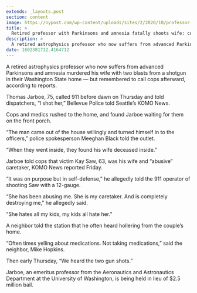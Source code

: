 ```yaml
--- 
extends: _layouts.post 
section: content 
image: https://nypost.com/wp-content/uploads/sites/2/2020/10/professor-thomas-jarboe.jpg?quality=90&strip=all&w=1200 
title: > 
  Retired professor with Parkinsons and amnesia fatally shoots wife: cops 
description: > 
  A retired astrophysics professor who now suffers from advanced Parkinsons and amnesia murdered his wife with two blasts from a shotgun in their Washington State home — but remembered to call cops afterward, according to reports.Thomas Jarboe, 75, called 911 before dawn on Thursday and told dispatchers, “I shot her,” Bellevue Police told Seattle’s KOMO News.Cops and medics rushed to the home, and found Jarboe waiting for them on the front porch.“When they went inside, they found his wife deceased inside.”Jarboe told cops that victim Kay Saw, 63, was his wife and “abusive” caretaker, KOMO News reported Friday.“She hates all my kids, my kids all hate her.”A neighbor told the station that he often heard hollering from the couple’s home. 
date: 1602381712.4164712 
--- 
```

A retired astrophysics professor who now suffers from advanced Parkinsons and amnesia murdered his wife with two blasts from a shotgun in their Washington State home — but remembered to call cops afterward, according to reports.

Thomas Jarboe, 75, called 911 before dawn on Thursday and told dispatchers, “I shot her,” Bellevue Police told Seattle’s KOMO News.

Cops and medics rushed to the home, and found Jarboe waiting for them on the front porch.

“The man came out of the house willingly and turned himself in to the officers,” police spokesperson Meeghan Black told the outlet.

“When they went inside, they found his wife deceased inside.”

Jarboe told cops that victim Kay Saw, 63, was his wife and “abusive” caretaker, KOMO News reported Friday.

“It was on purpose but in self-defense,” he allegedly told the 911 operator of shooting Saw with a 12-gauge.

“She has been abusing me. She is my caretaker. And is completely destroying me,” he allegedly said.

“She hates all my kids, my kids all hate her.”

A neighbor told the station that he often heard hollering from the couple’s home.

“Often times yelling about medications. Not taking medications,” said the neighbor, Mike Hopkins.

Then early Thursday, “We heard the two gun shots.”

Jarboe, an emeritus professor from the Aeronautics and Astronautics Department at the University of Washington, is being held in lieu of $2.5 million bail.